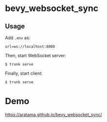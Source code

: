# bevy_websocket_sync

## Usage

Add `.env` as:

```
url=ws://localhost:8080
```

Then, start WebSocket server:

```
$ trunk serve
```

Finally, start client:

```
$ trunk serve
```

# Demo

https://aratama.github.io/bevy_websocket_sync/
